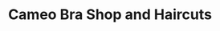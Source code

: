 ---
title: "Cameo Bra Shop and Haircuts"
url: /walnut-cove/cameo-bra-shop-and-haircuts/
shop: Friseur
---